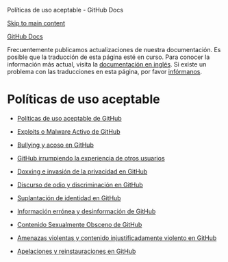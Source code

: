 Políticas de uso aceptable - GitHub Docs

[Skip to main content](#main-content)

[](/es)[GitHub Docs](/es)

Frecuentemente publicamos actualizaciones de nuestra documentación. Es posible que la traducción de esta página esté en curso. Para conocer la información más actual, visita la [documentación en inglés](/en). Si existe un problema con las traducciones en esta página, por favor [infórmanos](https://github.com/contact?form[subject]=translation%20issue%20on%20docs.github.com&form[comments]=).

Políticas de uso aceptable
==========

* [Políticas de uso aceptable de GitHub](/es/site-policy/acceptable-use-policies/github-acceptable-use-policies)

* [Exploits o Malware Activo de GitHub](/es/site-policy/acceptable-use-policies/github-active-malware-or-exploits)

* [Bullying y acoso en GitHub](/es/site-policy/acceptable-use-policies/github-bullying-and-harassment)

* [GitHub irrumpiendo la experiencia de otros usuarios](/es/site-policy/acceptable-use-policies/github-disrupting-the-experience-of-other-users)

* [Doxxing e invasión de la privacidad en GitHub](/es/site-policy/acceptable-use-policies/github-doxxing-and-invasion-of-privacy)

* [Discurso de odio y discriminación en GitHub](/es/site-policy/acceptable-use-policies/github-hate-speech-and-discrimination)

* [Suplantación de identidad en GitHub](/es/site-policy/acceptable-use-policies/github-impersonation)

* [Información errónea y desinformación de GitHub](/es/site-policy/acceptable-use-policies/github-misinformation-and-disinformation)

* [Contenido Sexualmente Obsceno de GitHub](/es/site-policy/acceptable-use-policies/github-sexually-obscene-content)

* [Amenazas violentas y contenido injustificadamente violento en GitHub](/es/site-policy/acceptable-use-policies/github-threats-of-violence-and-gratuitously-violent-content)

* [Apelaciones y reinstauraciones en GitHub](/es/site-policy/acceptable-use-policies/github-appeal-and-reinstatement)

